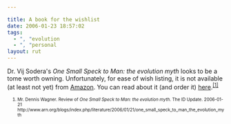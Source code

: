 ```yaml
---

title: A book for the wishlist
date: 2006-01-23 18:57:02
tags:
  - ", "evolution
  - ", "personal
layout: rut
---
```



<p>Dr. Vij Sodera's <i>One Small Speck to Man: the evolution myth</i> looks to be a tome worth owning.  Unfortunately, for ease of wish listing, it is not available (at least not yet) from <a href="http://www.amazon.com">Amazon</a>.  You can read about it (and order it) <a href="http://www.arn.org/arnproducts/books/b108.htm" title="ARN Books">here</a>.<sup><a href="http://www.arn.org/blogs/index.php/literature/2006/01/21/one_small_speck_to_man_the_evolution_myth" title="the evolution myth">[1]</a></sup></p>  <ol><font size="-2"><li><font size="-2">Mr. Dennis Wagner.  Review of <i>One Small Speck to Man: the evolution myth</i>.  The ID Update.  2006-01-21 http://www.arn.org/blogs/index.php/literature/2006/01/21/one_small_speck_to_man_the_evolution_myth </font></li></font></ol>

